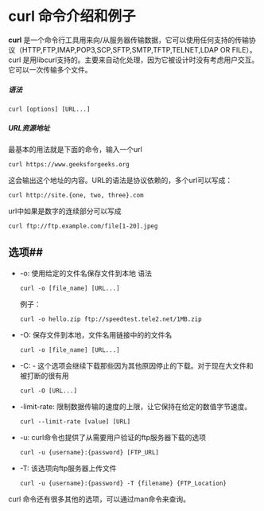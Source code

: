 # curl 命令介绍和例子 #

**curl** 是一个命令行工具用来向/从服务器传输数据，它可以使用任何支持的传输协议（HTTP,FTP,IMAP,POP3,SCP,SFTP,SMTP,TFTP,TELNET,LDAP OR FILE）。 curl 是用libcurl支持的。主要来自动化处理，因为它被设计时没有考虑用户交互。它可以一次传输多个文件。

##### 语法 #####

```
curl [options] [URL...]

```
##### URL资源地址  #####

最基本的用法就是下面的命令，输入一个url

```
curl https://www.geeksforgeeks.org
```

这会输出这个地址的内容。URL的语法是协议依赖的，多个url可以写成：

```
curl http://site.{one, two, three}.com

```
url中如果是数字的连续部分可以写成

```
curl ftp://ftp.example.com/file[1-20].jpeg

```

## 选项##

* -o: 使用给定的文件名保存文件到本地
    语法
    ```
    curl -o [file_name] [URL...]

    ```
    例子：

    ```
    curl -o hello.zip ftp://speedtest.tele2.net/1MB.zip

    ```
* -O: 保存文件到本地，文件名用链接中的的文件名
    ```
    curl -o [file_name] [URL...]

    ```
* -C: - 这个选项会继续下载那些因为其他原因停止的下载。对于现在大文件和被打断的很有用
    ```
    curl -O [URL...]

    ```
* -limit-rate: 限制数据传输的速度的上限，让它保持在给定的数值字节速度。
    ```
    curl --limit-rate [value] [URL]

    ```
* -u: curl命令也提供了从需要用户验证的ftp服务器下载的选项
    ```
    curl -u {username}:{password} [FTP_URL]

    ```
* -T: 该选项向ftp服务器上传文件
    ```
    curl -u {username}:{password} -T {filename} {FTP_Location}

    ```
curl 命令还有很多其他的选项，可以通过man命令来查询。
